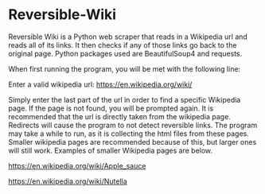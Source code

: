 # Reversible-Wiki

Reversible Wiki is a Python web scraper that reads in a Wikipedia url and reads all of its links. It then checks if any of those links go back to the original page. Python packages used are BeautifulSoup4 and requests. 

When first running the program, you will be met with the following line:

Enter a valid wikipedia url: https://en.wikipedia.org/wiki/

Simply enter the last part of the url in order to find a specific Wikipedia page. If the page is not found, you will be prompted again.
It is recommended that the url is directly taken from the wikipedia page. Redirects will cause the program to not detect reversible links.
The program may take a while to run, as it is collecting the html files from these pages. Smaller wikipedia pages are recommended because of this, but larger ones will still work. Examples of smaller Wikipedia pages are below.

https://en.wikipedia.org/wiki/Apple_sauce

https://en.wikipedia.org/wiki/Nutella

